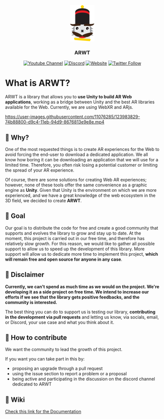 <p align="center"><img width="80" alt="tntc" src=".github/logo.png"></p>

<h3 align="center">ARWT</h3>

<p align="center">
<a href="https://www.youtube.com/channel/UCTR740iIPwfu7Pz_BoCEJ-g" target="_blank"><img alt="Youtube Channel" src="https://img.shields.io/badge/tntc-youtube-red"></a>
<a href="https://discord.gg/Z8QD8uF" target="_blank"><img alt="Discord" src="https://img.shields.io/discord/697089018831306772"></a>
<a href="https://toughnuttocrack.it/" target="_blank"><img alt="Website" src="https://img.shields.io/badge/tntc-website-informational"></a>
<a href="https://twitter.com/tntcproject" target="_blank"><img alt="Twitter Follow" src="https://img.shields.io/twitter/follow/tntcproject?label=Follow"></a>
</p>


# What is ARWT?
<p>
ARWT is a library that allows you to <b> use Unity to build AR Web applications</b>, working as a bridge between Unity and the best AR libraries available for the Web.
Currently, we are using WebXR and ARjs. 
</p>

https://user-images.githubusercontent.com/11076285/123983829-74b88800-d9c4-11eb-94d9-8676813e9e8e.mp4


## 🤷 Why?
<p>
One of the most requested things is to create AR experiences for the Web to avoid forcing the end-user to download a dedicated application. We all know how boring it can be downloading an application that we will use for a limited time. Therefore, you often risk losing a potential customer or limiting the spread of your AR experience.

Of course, there are some solutions for creating Web AR experiences; however, none of these tools offer the same convenience as a graphic engine as <b>Unity</b>. Given that Unity is the environment on which we are more experienced, and we have a great knowledge of the web ecosystem in the 3D field, we decided to create <b>ARWT</b>.
</p>

## 🎯 Goal 
<p>
Our goal is to distribute the code for free and create a good community that supports and evolves the library to grow and stay up to date. At the moment, this project is carried out in our free time, and therefore has relatively slow growth. For this reason, we would like to gather all possible support to allow us to speed up the development of this library. More support will allow us to dedicate more time to implement this project, <b>which will remain free and open source for anyone in any case</b>.
</p>

## 🚨 Disclaimer 
<p>
<b>Currently, we can't spend as much time as we would on the project. We're developing it as a side project on free time. We intend to increase our efforts if we see that the library gets positive feedbacks, and the community is interested.</b>

The best thing you can do to support us is testing our library, <b>contributing in the development via pull requests</b> and letting us know, via socials, email, or Discord, your use case and what you think about it.
</p>

## 🚀 How to contribute 
<p> We want the community to lead the growth of this project.</p>
<p>
If you want you can take part in this by:
</p>

- proposing an upgrade through a pull request
- using the issue section to report a problem or a proposal
- being active and participating in the discussion on the discord channel dedicated to ARWT


## 📖 Wiki 
<p align="left"><a href="https://github.com/ToughNutToCrack/ARWT/wiki/1.-Home" target="_blank">Check this link for the Documentation</a></p>
